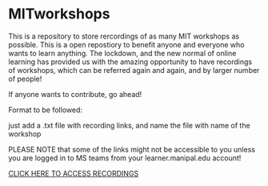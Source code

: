 # MITworkshops

This is a repository to store rercordings of as many MIT workshops as possible. This is a open repostiory to benefit anyone and everyone who wants to learn anything. The lockdown, and the new normal of online learning has provided us with the amazing opportunity to have recordings of workshops, which can be referred again and again, and by larger number of people!

If anyone wants to contribute, go ahead!

Format to be followed:

just add a .txt file with recording links, and name the file with name of the workshop

PLEASE NOTE that some of the links might not be accessible to you unless you are logged in to MS teams from your learner.manipal.edu account!

[CLICK HERE TO ACCESS RECORDINGS](Workshops/Workshops.md)